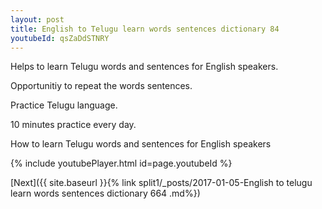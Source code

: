 ```yaml
---
layout: post
title: English to Telugu learn words sentences dictionary 84 
youtubeId: qsZaDdSTNRY
---
```

 
 
Helps to learn Telugu words and sentences for English speakers.

Opportunitiy to repeat the words sentences. 

Practice Telugu language. 
 
10 minutes practice every day. 
 
How to learn Telugu words and sentences for English speakers 
 
{% include youtubePlayer.html id=page.youtubeId %}
 
 
[Next]({{ site.baseurl }}{% link  split1/_posts/2017-01-05-English to telugu learn words sentences dictionary 664 .md%})
 
